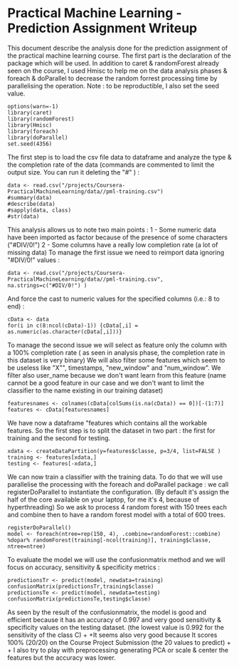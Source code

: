  Practical Machine Learning - Prediction Assignment Writeup
========================================================
This document describe the analysis done for the prediction assignment of the practical machine learning course.
The first part is the declaration of the package which will be used. In addition to caret & randomForest already seen on the course, I used Hmisc to help me on the data analysis phases & foreach & doParallel to decrease the random forrest processing time by parallelising the operation.
Note : to be reproductible, I also set the seed value.
```{r}
options(warn=-1)
library(caret)
library(randomForest)
library(Hmisc)
library(foreach)
library(doParallel)
set.seed(4356)
```
The first step is to load the csv file data to dataframe and analyze the type & the completion rate of the data (commands are commented to limit the output size. You can run it deleting the "#" ) :
```{r}
data <- read.csv("/projects/Coursera-PracticalMachineLearning/data//pml-training.csv")
#summary(data)
#describe(data)
#sapply(data, class)
#str(data)
```
This analysis allows us to note two main points :
1 - Some numeric data have been imported as factor because of the presence of some characters ("#DIV/0!")
2 - Some columns have a really low completion rate (a lot of missing data)
To manage the first issue we need to reimport data ignoring "#DIV/0!" values :
```{r}
data <- read.csv("/projects/Coursera-PracticalMachineLearning/data//pml-training.csv", na.strings=c("#DIV/0!") )
```
And force the cast to numeric values for the specified columns (i.e.: 8 to end) :
```{r}
cData <- data
for(i in c(8:ncol(cData)-1)) {cData[,i] = as.numeric(as.character(cData[,i]))}
```
To manage the second issue we will select as feature only the column with a 100% completion rate ( as seen in analysis phase, the completion rate in this dataset is very binary) We will also filter some features which seem to be useless like "X"", timestamps, "new_window" and "num_window". We filter also user_name because we don't want learn from this feature (name cannot be a good feature in our case and we don't want to limit the classifier to the name existing in our training dataset)
```{r}
featuresnames <- colnames(cData[colSums(is.na(cData)) == 0])[-(1:7)]
features <- cData[featuresnames]
```
We have now a dataframe "features which contains all the workable features. So the first step is to split the dataset in two part : the first for training and the second for testing.
```{r}
xdata <- createDataPartition(y=features$classe, p=3/4, list=FALSE )
training <- features[xdata,]
testing <- features[-xdata,]
```
We can now train a classifier with the training data. To do that we will use parallelise the processing with the foreach and doParallel package : we call registerDoParallel to instantiate the configuration. (By default it's assign the half of the core available on your laptop, for me it's 4, because of hyperthreading) So we ask to process 4 random forest with 150 trees each and combine then to have a random forest model with a total of 600 trees.
```{r}
registerDoParallel()
model <- foreach(ntree=rep(150, 4), .combine=randomForest::combine) %dopar% randomForest(training[-ncol(training)], training$classe, ntree=ntree)
```
To evaluate the model we will use the confusionmatrix method and we will focus on accuracy, sensitivity & specificity metrics :
```{r}
predictionsTr <- predict(model, newdata=training)
confusionMatrix(predictionsTr,training$classe)
predictionsTe <- predict(model, newdata=testing)
confusionMatrix(predictionsTe,testing$classe)
```
As seen by the result of the confusionmatrix, the model is good and efficient because it has an accuracy of 0.997 and very good sensitivity & specificity values on the testing dataset. (the lowest value is 0.992 for the sensitivity of the class C)
+
+It seems also very good because It scores 100% (20/20) on the Course Project Submission (the 20 values to predict)
+
+
I also try to play with preprocessing generating PCA or scale & center the features but the accuracy was lower.
